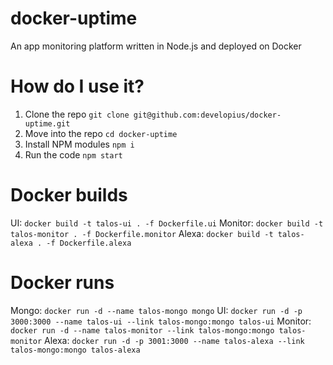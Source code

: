 # docker-uptime
An app monitoring platform written in Node.js and deployed on Docker

# How do I use it?

1. Clone the repo `git clone git@github.com:developius/docker-uptime.git`
2. Move into the repo `cd docker-uptime`
3. Install NPM modules `npm i`
4. Run the code `npm start`

# Docker builds
UI: `docker build -t talos-ui . -f Dockerfile.ui`
Monitor: `docker build -t talos-monitor . -f Dockerfile.monitor`
Alexa: `docker build -t talos-alexa . -f Dockerfile.alexa`

# Docker runs
Mongo:  `docker run -d --name talos-mongo mongo`
UI: `docker run -d -p 3000:3000 --name talos-ui --link talos-mongo:mongo talos-ui`
Monitor: `docker run -d --name talos-monitor --link talos-mongo:mongo talos-monitor`
Alexa: `docker run -d -p 3001:3000 --name talos-alexa --link talos-mongo:mongo talos-alexa`